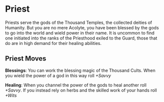 # Priest
Priests serve the gods of the Thousand Temples, the collected deities of Humanity. But you are no mere Acolyte, you have been blessed by the gods to go into the world and wield power in their name. It is uncommon to find one initiated into the ranks of the Priesthood exiled to the Guard, those that do are in high demand for their healing abilities.

## Priest Moves
**Blessings**: You can work the blessing magic of the Thousand Cults. When you wield the power of a god in this way roll *+Savvy*

**Healing**: When you channel the power of the gods to heal another roll *+Savvy*. If you instead rely on herbs and the skilled work of your hands roll *+Wits*
